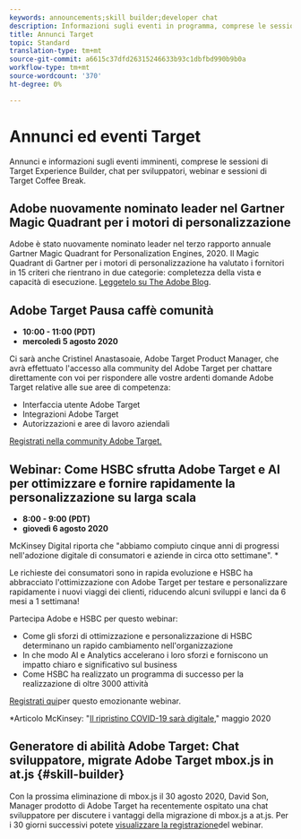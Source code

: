 ```yaml
---
keywords: announcements;skill builder;developer chat
description: Informazioni sugli eventi in programma, comprese le sessioni di Target Experience Builder, chat per sviluppatori, seminari Web e sessioni di Target Coffee Break.
title: Annunci Target
topic: Standard
translation-type: tm+mt
source-git-commit: a6615c37dfd26315246633b93c1dbfbd990b9b0a
workflow-type: tm+mt
source-wordcount: '370'
ht-degree: 0%

---
```



# Annunci ed eventi Target

Annunci e informazioni sugli eventi imminenti, comprese le sessioni di Target Experience Builder, chat per sviluppatori, webinar e sessioni di Target Coffee Break.

##  Adobe nuovamente nominato leader nel Gartner Magic Quadrant per i motori di personalizzazione

 Adobe è stato nuovamente nominato leader nel terzo rapporto annuale Gartner Magic Quadrant for Personalization Engines, 2020. Il Magic Quadrant di Gartner per i motori di personalizzazione ha valutato i fornitori in 15 criteri che rientrano in due categorie: completezza della vista e capacità di esecuzione. [Leggetelo su The  Adobe Blog](https://theblog.adobe.com/adobe-again-named-leader-in-gartner-magic-quadrant-for-personalization-engines/).

##  Adobe Target Pausa caffè comunità

* **10:00 - 11:00 (PDT)**
* **mercoledì 5 agosto 2020**

Ci sarà anche Cristinel Anastasoaie,  Adobe Target Product Manager, che avrà effettuato l&#39;accesso alla community del Adobe Target  per chattare direttamente con voi per rispondere alle vostre  ardenti domande Adobe Target relative alle sue aree di competenza:

* Interfaccia utente  Adobe Target
* Integrazioni  Adobe Target
* Autorizzazioni e aree di lavoro aziendali

[Registrati nella community  Adobe Target.](https://adobe-target-community-coffee-breaks.experienceleague.adobeevents.com/)

## Webinar: Come HSBC sfrutta  Adobe Target e AI per ottimizzare e fornire rapidamente la personalizzazione su larga scala

* **8:00 - 9:00 (PDT)**
* **giovedì 6 agosto 2020**

McKinsey Digital riporta che &quot;abbiamo compiuto cinque anni di progressi nell&#39;adozione digitale di consumatori e aziende in circa otto settimane&quot;. *

Le richieste dei consumatori sono in rapida evoluzione e HSBC ha abbracciato l&#39;ottimizzazione con  Adobe Target per testare e personalizzare rapidamente i nuovi viaggi dei clienti, riducendo alcuni sviluppi e lanci da 6 mesi a 1 settimana!

Partecipa  Adobe e HSBC per questo webinar:

* Come gli sforzi di ottimizzazione e personalizzazione di HSBC determinano un rapido cambiamento nell&#39;organizzazione
* In che modo AI e  Analytics accelerano i loro sforzi e forniscono un impatto chiaro e significativo sul business
* Come HSBC ha realizzato un programma di successo per la realizzazione di oltre 3000 attività

[Registrati qui](https://hsbc-targetai.experienceleague.adobeevents.com/)per questo emozionante webinar.

*Articolo McKinsey: &quot;[Il ripristino COVID-19 sarà digitale](https://www.mckinsey.com/business-functions/mckinsey-digital/our-insights/the-covid-19-recovery-will-be-digital-a-plan-for-the-first-90-days#),&quot; maggio 2020

##  Generatore di abilità Adobe Target: Chat sviluppatore, migrate  Adobe Target  mbox.js in at.js {#skill-builder}

Con la prossima eliminazione di mbox.js il 30 agosto 2020, David Son,  Manager prodotto di Adobe Target ha recentemente ospitato una chat sviluppatore per discutere i vantaggi della migrazione di mbox.js a at.js. Per i 30 giorni successivi potete [visualizzare la registrazione](https://seminars.adobeconnect.com/ptdo6mfo6qn6/?proto=true)del webinar.